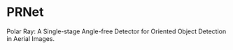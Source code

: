 # PRNet
Polar Ray: A Single-stage Angle-free Detector for Oriented Object Detection in Aerial Images.
